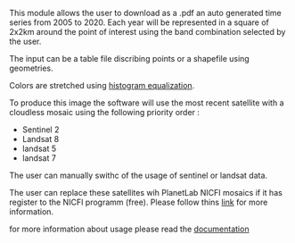 This module allows the user to download as a .pdf an auto generated time series from 2005 to 2020. 
Each year will be represented in a square of 2x2km around the point of interest using the band combination selected by the user. 

The input can be a table file discribing points or a shapefile using geometries. 

Colors are stretched using [histogram equalization](https://en.wikipedia.org/wiki/Histogram_equalization).

To produce this image the software will use the most recent satellite with a cloudless mosaic using the following priority order :

- Sentinel 2
- Landsat 8
- landsat 5
- landsat 7

The user can manually swithc of the usage of sentinel or landsat data. 

The user can replace these satellites wih PlanetLab NICFI mosaics if it has register to the NICFI programm (free). Please follow thins [link](https://docs.sepal.io/en/latest/setup/nicfi.html) for more information.

for more information about usage please read the [documentation](https://docs.sepal.io/en/latest/modules/dwn/clip-time-series.html)